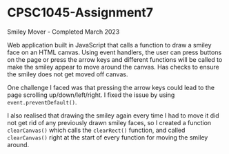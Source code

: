 # CPSC1045-Assignment7
Smiley Mover - Completed March 2023

Web application built in JavaScript that calls a function to draw a smiley face on an HTML canvas. Using event handlers, the user can press buttons on the page or press the arrow keys and different functions will be called to make the smiley appear to move around the canvas. Has checks to ensure the smiley does not get moved off canvas.

One challenge I faced was that pressing the arrow keys could lead to the page scrolling up/down/left/right. I fixed the issue by using `event.preventDefault()`.

I also realised that drawing the smiley again every time I had to move it did not get rid of any previously drawn smiley faces, so I created a function `clearCanvas()` which calls the `clearRect()` function, and called `clearCanvas()` right at the start of every function for moving the smiley around.
